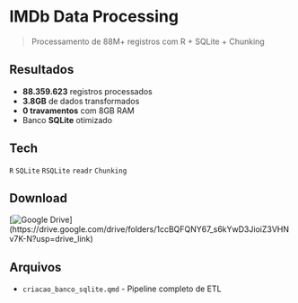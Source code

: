 # IMDb Data Processing

> Processamento de 88M+ registros com R + SQLite + Chunking

## Resultados
- **88.359.623** registros processados
- **3.8GB** de dados transformados  
- **0 travamentos** com 8GB RAM
- Banco **SQLite** otimizado

## Tech
`R` `SQLite` `RSQLite` `readr` `Chunking`

## Download
[![Google Drive](https://img.shields.io/badge/🗃️_IMDB.db_(4.1GB)-4285F4?style=for-the-badge)](https://drive.google.com/drive/folders/1ccBQFQNY67_s6kYwD3JioiZ3VHNv7K-N?usp=drive_link)

## Arquivos
- `criacao_banco_sqlite.qmd` - Pipeline completo de ETL
